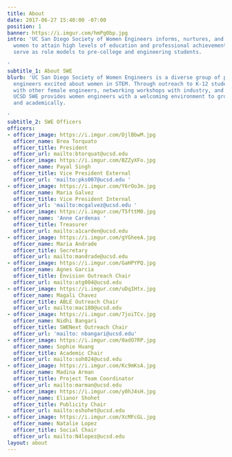 ```yaml
---
title: About
date: 2017-06-27 15:40:00 -07:00
position: 1
banner: https://i.imgur.com/hmPg0bp.jpg
intro: 'UC San Diego Society of Women Engineers informs, nurtures, and encourages
  women to attain high levels of education and professional achievement. Our members
  serve as role models to pre-college and engineering students.

'
subtitle_1: About SWE
blurb: 'UC San Diego Society of Women Engineers is a diverse group of passionate young
  engineers excited about women in STEM. Through outreach to K-12 students, socials
  with other female engineers, networking workshops with industry, and technical teams,
  UCSD SWE provides women engineers with a welcoming environment to grow professionally
  and academically.

'
subtitle_2: SWE Officers
officers:
- officer_image: https://i.imgur.com/DjlBbwM.jpg
  officer_name: Brea Torquato
  officer_title: President
  officer_url: mailto:btorquat@ucsd.edu
- officer_image: https://i.imgur.com/BZZyXFo.jpg
  officer_name: Payal Singh
  officer_title: Vice President External
  officer_url: 'mailto:pks007@ucsd.edu '
- officer_image: https://i.imgur.com/Y6rOo3m.jpg
  officer_name: Maria Galvez
  officer_title: Vice President Internal
  officer_url: 'mailto:mcgalvez@ucsd.edu '
- officer_image: https://i.imgur.com/T5fttM0.jpg
  officer_name: 'Anne Cardenas '
  officer_title: Treasurer
  officer_url: mailto:a1carden@ucsd.edu
- officer_image: https://i.imgur.com/gYGheeA.jpg
  officer_name: Maria Andrade
  officer_title: Secretary
  officer_url: mailto:mandrade@ucsd.edu
- officer_image: https://i.imgur.com/GaHPYPQ.jpg
  officer_name: Agnes Garcia
  officer_title: Envision Outreach Chair
  officer_url: mailto:atg004@ucsd.edu
- officer_image: https://i.imgur.com/uDqIHtx.jpg
  officer_name: Magali Chavez
  officer_title: ABLE Outreach Chair
  officer_url: mailto:mac180@ucsd.edu
- officer_image: https://i.imgur.com/7joiTCv.jpg
  officer_name: Nidhi Bangari
  officer_title: SWENext Outreach Chair
  officer_url: 'mailto: nbangari@ucsd.edu'
- officer_image: https://i.imgur.com/0adO7RP.jpg
  officer_name: Sophie Huang
  officer_title: Academic Chair
  officer_url: mailto:soh024@ucsd.edu
- officer_image: https://i.imgur.com/Kc9mKsA.jpg
  officer_name: Madina Arman
  officer_title: Project Team Coordinator
  officer_url: mailto:marman@ucsd.edu
- officer_image: https://i.imgur.com/y0hJ4sH.jpg
  officer_name: Elianor Shohet
  officer_title: Publicity Chair
  officer_url: mailto:eshohet@ucsd.edu
- officer_image: https://i.imgur.com/XcMFcGL.jpg
  officer_name: Natalie Lopez
  officer_title: Social Chair
  officer_url: mailto:N4lopez@ucsd.edu
layout: about
---
```


